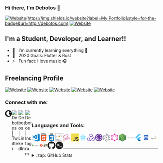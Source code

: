 ### Hi there, I'm Debotos 👋

[![Website](https://img.shields.io/website?label=My Portfolio&style=for-the-badge&url=http://debotos.com)](http://debotos.com)
[![Website](https://img.shields.io/website?label=Codersrank&style=for-the-badge&url=https://profile.codersrank.io/user/debotos)][codersrank]

## I'm a Student, Developer, and Learner!!

- 🌱 &nbsp;&nbsp;I’m currently learning everything 🤣
- 🥅 &nbsp;&nbsp;2020 Goals: Flutter & Rust
- ⚡ &nbsp;&nbsp;Fun fact: I love music 🎧

## Freelancing Profile

[![Website](https://img.shields.io/website?label=Upwork.com&style=for-the-badge&logo=upwork&url=https://www.upwork.com/freelancers/~01c98e3b1f5f5d7da1)](https://www.upwork.com/freelancers/~01c98e3b1f5f5d7da1)
[![Website](https://img.shields.io/website?label=PeoplePerHour.com&style=for-the-badge&url=https://pph.me/debotos)](https://pph.me/debotos)
[![Website](https://img.shields.io/website?label=Guru.com&style=for-the-badge&url=https://www.guru.com/freelancers/debotos-das)](https://www.guru.com/freelancers/debotos-das)
[![Website](https://img.shields.io/website?label=Freelancer.com&style=for-the-badge&url=https://www.freelancer.com/u/debotosdas)](https://www.freelancer.com/u/debotosdas)
[![Website](https://img.shields.io/website?label=Truelancer.com&style=for-the-badge&url=https://www.truelancer.com/freelancer/debotosdas)](https://www.truelancer.com/freelancer/debotosdas)

### Connect with me:

[<img align="left" alt="debotos.com" width="22px" src="https://raw.githubusercontent.com/iconic/open-iconic/master/svg/globe.svg" />][website]
[<img align="left" alt="Debotos | Twitter" width="22px" src="https://cdn.jsdelivr.net/npm/simple-icons@v3/icons/twitter.svg" />][twitter]
[<img align="left" alt="Debotos | LinkedIn" width="22px" src="https://cdn.jsdelivr.net/npm/simple-icons@v3/icons/linkedin.svg" />][linkedin]
[<img align="left" alt="Debotos | Instagram" width="22px" src="https://cdn.jsdelivr.net/npm/simple-icons@v3/icons/instagram.svg" />][instagram]

<br />

### Languages and Tools:

<img align="left" alt="Visual Studio Code" width="26px" src="https://raw.githubusercontent.com/github/explore/80688e429a7d4ef2fca1e82350fe8e3517d3494d/topics/visual-studio-code/visual-studio-code.png" />
<img align="left" alt="HTML5" width="26px" src="https://raw.githubusercontent.com/github/explore/80688e429a7d4ef2fca1e82350fe8e3517d3494d/topics/html/html.png" />
<img align="left" alt="CSS3" width="26px" src="https://raw.githubusercontent.com/github/explore/80688e429a7d4ef2fca1e82350fe8e3517d3494d/topics/css/css.png" />
<img align="left" alt="Styled Components" width="26px" src="https://raw.githubusercontent.com/github/explore/80688e429a7d4ef2fca1e82350fe8e3517d3494d/topics/styled-components/styled-components.png" />
<img align="left" alt="Sass" width="26px" src="https://raw.githubusercontent.com/github/explore/80688e429a7d4ef2fca1e82350fe8e3517d3494d/topics/sass/sass.png" />
<img align="left" alt="JavaScript" width="26px" src="https://raw.githubusercontent.com/github/explore/80688e429a7d4ef2fca1e82350fe8e3517d3494d/topics/javascript/javascript.png" />
<img align="left" alt="React" width="26px" src="https://raw.githubusercontent.com/github/explore/80688e429a7d4ef2fca1e82350fe8e3517d3494d/topics/react/react.png" />
<img align="left" alt="Redux" width="26px" src="https://raw.githubusercontent.com/github/explore/80688e429a7d4ef2fca1e82350fe8e3517d3494d/topics/redux/redux.png" />
<img align="left" alt="Gatsby" width="26px" src="https://raw.githubusercontent.com/github/explore/e94815998e4e0713912fed477a1f346ec04c3da2/topics/gatsby/gatsby.png" />
<img align="left" alt="Electron.js" width="26px" src="https://raw.githubusercontent.com/github/explore/80688e429a7d4ef2fca1e82350fe8e3517d3494d/topics/electron/electron.png" />
<img align="left" alt="GraphQL" width="26px" src="https://raw.githubusercontent.com/github/explore/80688e429a7d4ef2fca1e82350fe8e3517d3494d/topics/graphql/graphql.png" />
<img align="left" alt="Node.js" width="26px" src="https://raw.githubusercontent.com/github/explore/80688e429a7d4ef2fca1e82350fe8e3517d3494d/topics/nodejs/nodejs.png" />
<img align="left" alt="Express.js" width="26px" src="https://raw.githubusercontent.com/github/explore/80688e429a7d4ef2fca1e82350fe8e3517d3494d/topics/express/express.png" />
<img align="left" alt="Flutter" width="26px" src="https://raw.githubusercontent.com/github/explore/80688e429a7d4ef2fca1e82350fe8e3517d3494d/topics/flutter/flutter.png" />
<img align="left" alt="SQL" width="26px" src="https://raw.githubusercontent.com/github/explore/80688e429a7d4ef2fca1e82350fe8e3517d3494d/topics/sql/sql.png" />
<img align="left" alt="MySQL" width="26px" src="https://raw.githubusercontent.com/github/explore/80688e429a7d4ef2fca1e82350fe8e3517d3494d/topics/mysql/mysql.png" />
<img align="left" alt="MongoDB" width="26px" src="https://raw.githubusercontent.com/github/explore/80688e429a7d4ef2fca1e82350fe8e3517d3494d/topics/mongodb/mongodb.png" />
<img align="left" alt="Git" width="26px" src="https://raw.githubusercontent.com/github/explore/80688e429a7d4ef2fca1e82350fe8e3517d3494d/topics/git/git.png" />
<img align="left" alt="GitHub" width="26px" src="https://raw.githubusercontent.com/github/explore/78df643247d429f6cc873026c0622819ad797942/topics/github/github.png" />
<img align="left" alt="Terminal" width="26px" src="https://raw.githubusercontent.com/github/explore/80688e429a7d4ef2fca1e82350fe8e3517d3494d/topics/terminal/terminal.png" />

<br />
<br />

---

<details>
  <summary>:zap: GitHub Stats</summary>

  <img align="left" alt="Debotos GitHub Stats" src="https://github-readme-stats.codestackr.vercel.app/api?username=debotos&show_icons=true&hide_border=true" />

</details>

[website]: http://debotos.com
[twitter]: https://twitter.com/debotos
[instagram]: https://www.instagram.com/_debotos_
[linkedin]: https://linkedin.com/in/debotos-das
[codersrank]: https://profile.codersrank.io/user/debotos
